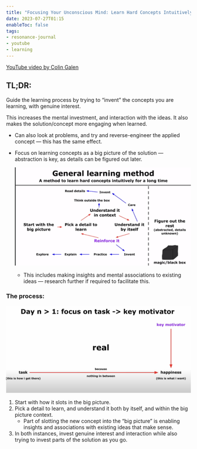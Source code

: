 ```yaml
---
title: "Focusing Your Unconscious Mind: Learn Hard Concepts Intuitively (And Forever)"
date: 2023-07-27T01:15
enableToc: false
tags:
- resonance-journal
- youtube
- learning
---
```


[YouTube video by Colin Galen](https://www.youtube.com/watch?v=Dm68uFy6gus)

## TL;DR: 
Guide the learning process by trying to “invent” the concepts you are learning, with genuine interest.

This increases the mental investment, and interaction with the ideas. It also makes the solution/concept more engaging when learned. 

- Can also look at problems, and try and reverse-engineer the applied concept — this has the same effect.
- Focus on learning concepts as a big picture of the solution — abstraction is key, as details can be figured out later.

	![focusingunconsciousmind1](Digital-Cottage/Resonance%20Journal/images/unconsciousmind1.png)
	- This includes making insights and mental associations to existing ideas — research further if required to facilitate this.

### The process:

![unconsciousmind2](Digital-Cottage/Resonance%20Journal/images/unconsciousmind2.png)

1. Start with how it slots in the big picture. 
2. Pick a detail to learn, and understand it both by itself, and within the big picture context. 
    - Part of slotting the new concept into the “big picture” is enabling insights and associations with existing ideas that make sense.
3. In both instances, invest genuine interest and interaction while also trying to invest parts of the solution as you go. 

